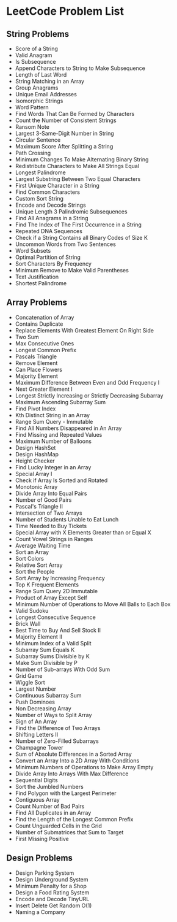 # LeetCode Problem List

## String Problems
- Score of a String
- Valid Anagram
- Is Subsequence
- Append Characters to String to Make Subsequence
- Length of Last Word
- String Matching in an Array
- Group Anagrams
- Unique Email Addresses
- Isomorphic Strings
- Word Pattern
- Find Words That Can Be Formed by Characters
- Count the Number of Consistent Strings
- Ransom Note
- Largest 3-Same-Digit Number in String
- Circular Sentence
- Maximum Score After Splitting a String
- Path Crossing
- Minimum Changes To Make Alternating Binary String
- Redistribute Characters to Make All Strings Equal
- Longest Palindrome
- Largest Substring Between Two Equal Characters
- First Unique Character in a String
- Find Common Characters
- Custom Sort String
- Encode and Decode Strings
- Unique Length 3 Palindromic Subsequences
- Find All Anagrams in a String
- Find The Index of The First Occurrence in a String
- Repeated DNA Sequences
- Check if a String Contains all Binary Codes of Size K
- Uncommon Words from Two Sentences
- Word Subsets
- Optimal Partition of String
- Sort Characters By Frequency
- Minimum Remove to Make Valid Parentheses
- Text Justification
- Shortest Palindrome

## Array Problems
- Concatenation of Array
- Contains Duplicate
- Replace Elements With Greatest Element On Right Side
- Two Sum
- Max Consecutive Ones
- Longest Common Prefix
- Pascals Triangle
- Remove Element
- Can Place Flowers
- Majority Element
- Maximum Difference Between Even and Odd Frequency I
- Next Greater Element I
- Longest Strictly Increasing or Strictly Decreasing Subarray
- Maximum Ascending Subarray Sum
- Find Pivot Index
- Kth Distinct String in an Array
- Range Sum Query - Immutable
- Find All Numbers Disappeared in An Array
- Find Missing and Repeated Values
- Maximum Number of Balloons
- Design HashSet
- Design HashMap
- Height Checker
- Find Lucky Integer in an Array
- Special Array I
- Check if Array Is Sorted and Rotated
- Monotonic Array
- Divide Array Into Equal Pairs
- Number of Good Pairs
- Pascal's Triangle II
- Intersection of Two Arrays
- Number of Students Unable to Eat Lunch
- Time Needed to Buy Tickets
- Special Array with X Elements Greater than or Equal X
- Count Vowel Strings in Ranges
- Average Waiting Time
- Sort an Array
- Sort Colors
- Relative Sort Array
- Sort the People
- Sort Array by Increasing Frequency
- Top K Frequent Elements
- Range Sum Query 2D Immutable
- Product of Array Except Self
- Minimum Number of Operations to Move All Balls to Each Box
- Valid Sudoku
- Longest Consecutive Sequence
- Brick Wall
- Best Time to Buy And Sell Stock II
- Majority Element II
- Minimum Index of a Valid Split
- Subarray Sum Equals K
- Subarray Sums Divisible by K
- Make Sum Divisible by P
- Number of Sub-arrays With Odd Sum
- Grid Game
- Wiggle Sort
- Largest Number
- Continuous Subarray Sum
- Push Dominoes
- Non Decreasing Array
- Number of Ways to Split Array
- Sign of An Array
- Find the Difference of Two Arrays
- Shifting Letters II
- Number of Zero-Filled Subarrays
- Champagne Tower
- Sum of Absolute Differences in a Sorted Array
- Convert an Array Into a 2D Array With Conditions
- Minimum Numbers of Operations to Make Array Empty
- Divide Array Into Arrays With Max Difference
- Sequential Digits
- Sort the Jumbled Numbers
- Find Polygon with the Largest Perimeter
- Contiguous Array
- Count Number of Bad Pairs
- Find All Duplicates in an Array
- Find the Length of the Longest Common Prefix
- Count Unguarded Cells in the Grid
- Number of Submatrices that Sum to Target
- First Missing Positive

## Design Problems
- Design Parking System
- Design Underground System
- Minimum Penalty for a Shop
- Design a Food Rating System
- Encode and Decode TinyURL
- Insert Delete Get Random O(1)
- Naming a Company


